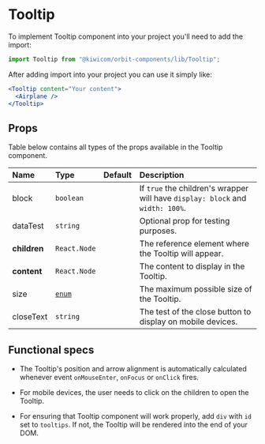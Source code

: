 # Tooltip
To implement Tooltip component into your project you'll need to add the import:
```jsx
import Tooltip from "@kiwicom/orbit-components/lib/Tooltip";
```
After adding import into your project you can use it simply like:
```jsx
<Tooltip content="Your content">
  <Airplane />
</Tooltip>
```

## Props
Table below contains all types of the props available in the Tooltip component.

| Name          | Type                  | Default         | Description                      |
| :------------ | :-------------------- | :-------------- | :------------------------------- |
| block         | `boolean`             |                 | If `true` the children's wrapper will have `display: block` and `width: 100%`.
| dataTest      | `string`              |                 | Optional prop for testing purposes.
| **children**  | `React.Node`          |                 | The reference element where the Tooltip will appear.
| **content**   | `React.Node`          |                 | The content to display in the Tooltip.
| size          | [`enum`](#enum)       |                 | The maximum possible size of the Tooltip.
| closeText     | `string`              |                 | The test of the close button to display on mobile devices.

## Functional specs
* The Tooltip's position and arrow alignment is automatically calculated whenever event `onMouseEnter`, `onFocus` or `onClick` fires.

* For mobile devices, the user needs to click on the children to open the Tooltip.

* For ensuring that Tooltip component will work properly, add `div` with `id` set to `tooltips`. If not, the Tooltip will be rendered into the end of your DOM.

